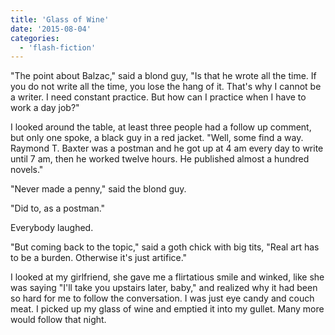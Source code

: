 ```yaml
---
title: 'Glass of Wine'
date: '2015-08-04'
categories:
  - 'flash-fiction'
---
```


"The point about Balzac," said a blond guy, "Is that he wrote all the time. If
you do not write all the time, you lose the hang of it. That's why I cannot be a
writer. I need constant practice. But how can I practice when I have to work a
day job?"

<!-- truncate -->

I looked around the table, at least three people had a follow up comment, but
only one spoke, a black guy in a red jacket. "Well, some find a way. Raymond T.
Baxter was a postman and he got up at 4 am every day to write until 7 am, then
he worked twelve hours. He published almost a hundred novels."

"Never made a penny," said the blond guy.

"Did to, as a postman."

Everybody laughed.

"But coming back to the topic," said a goth chick with big tits, "Real art has
to be a burden. Otherwise it's just artifice."

I looked at my girlfriend, she gave me a flirtatious smile and winked, like she
was saying "I'll take you upstairs later, baby," and realized why it had been so
hard for me to follow the conversation. I was just eye candy and couch meat. I
picked up my glass of wine and emptied it into my gullet. Many more would follow
that night.
